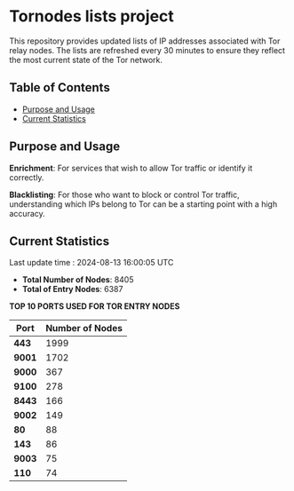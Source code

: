# Tornodes lists project

This repository provides updated lists of IP addresses associated with Tor relay nodes. The lists are refreshed every 30 minutes to ensure they reflect the most current state of the Tor network.

## Table of Contents

- [Purpose and Usage](#purpose-and-usage)
- [Current Statistics](#current-statistics)


## Purpose and Usage

**Enrichment**: For services that wish to allow Tor traffic or identify it correctly.

**Blacklisting**: For those who want to block or control Tor traffic, understanding which IPs belong to Tor can be a starting point with a high accuracy.

## Current Statistics

Last update time : 2024-08-13 16:00:05 UTC

- **Total Number of Nodes**: 8405
- **Total of Entry Nodes**: 6387

**TOP 10 PORTS USED FOR TOR ENTRY NODES**

| **Port** | **Number of Nodes** |
|------|-----------------|
| **443**   | 1999  |
| **9001**   | 1702  |
| **9000**   | 367  |
| **9100**   | 278  |
| **8443**   | 166  |
| **9002**   | 149  |
| **80**   | 88  |
| **143**   | 86  |
| **9003**   | 75  |
| **110**   | 74  |

